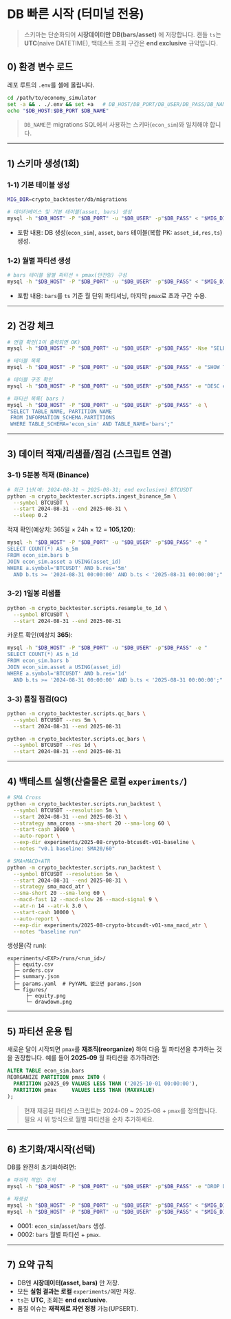 # DB 빠른 시작 (터미널 전용)

> 스키마는 단순화되어 **시장데이터만 DB(bars/asset)** 에 저장합니다.
> 캔들 `ts`는 **UTC**(naive DATETIME), 백테스트 조회 구간은 **end exclusive** 규약입니다.

## 0) 환경 변수 로드

레포 루트의 `.env`를 셸에 올립니다.

```bash
cd /path/to/economy_simulator
set -a && . ./.env && set +a   # DB_HOST/DB_PORT/DB_USER/DB_PASS/DB_NAME 등 로드
echo "$DB_HOST:$DB_PORT $DB_NAME"
```

> `DB_NAME`은 migrations SQL에서 사용하는 스키마(`econ_sim`)와 일치해야 합니다.

---

## 1) 스키마 생성(1회)

### 1-1) 기본 테이블 생성

```bash
MIG_DIR=crypto_backtester/db/migrations

# 데이터베이스 및 기본 테이블(asset, bars) 생성
mysql -h "$DB_HOST" -P "$DB_PORT" -u "$DB_USER" -p"$DB_PASS" < "$MIG_DIR/0001_init.sql"
```

* 포함 내용: DB 생성(`econ_sim`), `asset`, `bars` 테이블(복합 PK: `asset_id,res,ts`) 생성.&#x20;

### 1-2) 월별 파티션 생성

```bash
# bars 테이블 월별 파티션 + pmax(안전망) 구성
mysql -h "$DB_HOST" -P "$DB_PORT" -u "$DB_USER" -p"$DB_PASS" < "$MIG_DIR/0002_partitions.sql"
```

* 포함 내용: `bars`를 `ts` 기준 월 단위 파티셔닝, 마지막 `pmax`로 초과 구간 수용.&#x20;

---

## 2) 건강 체크

```bash
# 연결 확인(1이 출력되면 OK)
mysql -h "$DB_HOST" -P "$DB_PORT" -u "$DB_USER" -p"$DB_PASS" -Nse "SELECT 1;"

# 테이블 목록
mysql -h "$DB_HOST" -P "$DB_PORT" -u "$DB_USER" -p"$DB_PASS" -e "SHOW TABLES FROM econ_sim;"

# 테이블 구조 확인
mysql -h "$DB_HOST" -P "$DB_PORT" -u "$DB_USER" -p"$DB_PASS" -e "DESC econ_sim.asset; DESC econ_sim.bars;"

# 파티션 목록( bars )
mysql -h "$DB_HOST" -P "$DB_PORT" -u "$DB_USER" -p"$DB_PASS" -e \
"SELECT TABLE_NAME, PARTITION_NAME
 FROM INFORMATION_SCHEMA.PARTITIONS
 WHERE TABLE_SCHEMA='econ_sim' AND TABLE_NAME='bars';"
```

---

## 3) 데이터 적재/리샘플/점검 (스크립트 연결)

### 3-1) 5분봉 적재 (Binance)

```bash
# 최근 1년(예: 2024-08-31 ~ 2025-08-31; end exclusive) BTCUSDT
python -m crypto_backtester.scripts.ingest_binance_5m \
  --symbol BTCUSDT \
  --start 2024-08-31 --end 2025-08-31 \
  --sleep 0.2
```

적재 확인(예상치: 365일 × 24h × 12 = **105,120**):

```bash
mysql -h "$DB_HOST" -P "$DB_PORT" -u "$DB_USER" -p"$DB_PASS" -e "
SELECT COUNT(*) AS n_5m
FROM econ_sim.bars b
JOIN econ_sim.asset a USING(asset_id)
WHERE a.symbol='BTCUSDT' AND b.res='5m'
  AND b.ts >= '2024-08-31 00:00:00' AND b.ts < '2025-08-31 00:00:00';"
```

### 3-2) 1일봉 리샘플

```bash
python -m crypto_backtester.scripts.resample_to_1d \
  --symbol BTCUSDT \
  --start 2024-08-31 --end 2025-08-31
```

카운트 확인(예상치 **365**):

```bash
mysql -h "$DB_HOST" -P "$DB_PORT" -u "$DB_USER" -p"$DB_PASS" -e "
SELECT COUNT(*) AS n_1d
FROM econ_sim.bars b
JOIN econ_sim.asset a USING(asset_id)
WHERE a.symbol='BTCUSDT' AND b.res='1d'
  AND b.ts >= '2024-08-31 00:00:00' AND b.ts < '2025-08-31 00:00:00';"
```

### 3-3) 품질 점검(QC)

```bash
python -m crypto_backtester.scripts.qc_bars \
  --symbol BTCUSDT --res 5m \
  --start 2024-08-31 --end 2025-08-31

python -m crypto_backtester.scripts.qc_bars \
  --symbol BTCUSDT --res 1d \
  --start 2024-08-31 --end 2025-08-31
```

---

## 4) 백테스트 실행(산출물은 로컬 `experiments/`)

```bash
# SMA Cross
python -m crypto_backtester.scripts.run_backtest \
  --symbol BTCUSDT --resolution 5m \
  --start 2024-08-31 --end 2025-08-31 \
  --strategy sma_cross --sma-short 20 --sma-long 60 \
  --start-cash 10000 \
  --auto-report \
  --exp-dir experiments/2025-08-crypto-btcusdt-v01-baseline \
  --notes "v0.1 baseline: SMA20/60"

# SMA+MACD+ATR
python -m crypto_backtester.scripts.run_backtest \
  --symbol BTCUSDT --resolution 5m \
  --start 2024-08-31 --end 2025-08-31 \
  --strategy sma_macd_atr \
  --sma-short 20 --sma-long 60 \
  --macd-fast 12 --macd-slow 26 --macd-signal 9 \
  --atr-n 14 --atr-k 3.0 \
  --start-cash 10000 \
  --auto-report \
  --exp-dir experiments/2025-08-crypto-btcusdt-v01-sma_macd_atr \
  --notes "baseline run"
```

생성물(각 run):

```
experiments/<EXP>/runs/<run_id>/
  ├─ equity.csv
  ├─ orders.csv
  ├─ summary.json
  ├─ params.yaml  # PyYAML 없으면 params.json
  └─ figures/
      ├─ equity.png
      └─ drawdown.png
```

---

## 5) 파티션 운용 팁

새로운 달이 시작되면 `pmax`를 **재조직(reorganize)** 하여 다음 월 파티션을 추가하는 것을 권장합니다. 예를 들어 **2025-09** 월 파티션을 추가하려면:

```sql
ALTER TABLE econ_sim.bars
REORGANIZE PARTITION pmax INTO (
  PARTITION p2025_09 VALUES LESS THAN ('2025-10-01 00:00:00'),
  PARTITION pmax     VALUES LESS THAN (MAXVALUE)
);
```

> 현재 제공된 파티션 스크립트는 2024-09 \~ 2025-08 + `pmax`를 정의합니다. 필요 시 위 방식으로 월별 파티션을 순차 추가하세요.&#x20;

---

## 6) 초기화/재시작(선택)

DB를 완전히 초기화하려면:

```bash
# 파괴적 작업: 주의
mysql -h "$DB_HOST" -P "$DB_PORT" -u "$DB_USER" -p"$DB_PASS" -e "DROP DATABASE IF EXISTS econ_sim;"

# 재생성
mysql -h "$DB_HOST" -P "$DB_PORT" -u "$DB_USER" -p"$DB_PASS" < "$MIG_DIR/0001_init.sql"
mysql -h "$DB_HOST" -P "$DB_PORT" -u "$DB_USER" -p"$DB_PASS" < "$MIG_DIR/0002_partitions.sql"
```

* 0001: `econ_sim`/`asset`/`bars` 생성.&#x20;
* 0002: `bars` 월별 파티션 + `pmax`.&#x20;

---

## 7) 요약 규칙

* DB엔 **시장데이터(asset, bars)** 만 저장.
* 모든 **실험 결과는 로컬** `experiments/`에만 저장.
* `ts`는 **UTC**, 조회는 **end exclusive**.
* 품질 이슈는 **재적재로 자연 정정** 가능(UPSERT).
